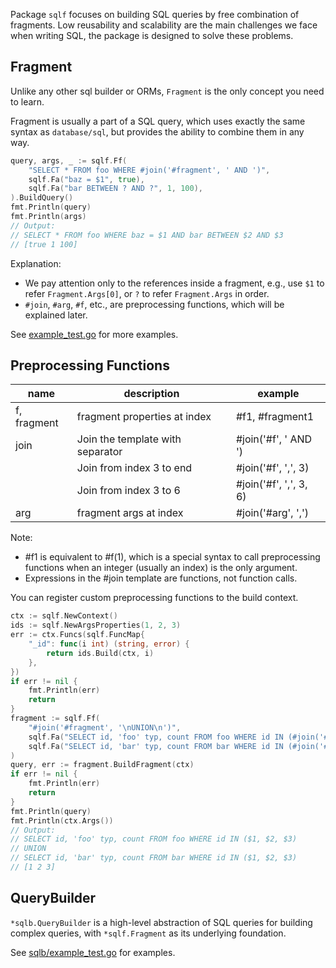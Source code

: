 Package `sqlf` focuses on building SQL queries by free combination of fragments. 
Low reusability and scalability are the main challenges we face when writing SQL, 
the package is designed to solve these problems.

## Fragment

Unlike any other sql builder or ORMs, `Fragment` is the only concept you need to learn.

Fragment is usually a part of a SQL query, which uses exactly the same syntax as `database/sql`, but provides the ability to combine them in any way.

```go
query, args, _ := sqlf.Ff(
	"SELECT * FROM foo WHERE #join('#fragment', ' AND ')",
	sqlf.Fa("baz = $1", true),
	sqlf.Fa("bar BETWEEN ? AND ?", 1, 100),
).BuildQuery()
fmt.Println(query)
fmt.Println(args)
// Output:
// SELECT * FROM foo WHERE baz = $1 AND bar BETWEEN $2 AND $3
// [true 1 100]
```

Explanation:

- We pay attention only to the references inside a fragment, e.g., 
use `$1` to refer `Fragment.Args[0]`, or `?` to refer `Fragment.Args` in order.
- `#join`, `#arg`, `#f`, etc., are preprocessing functions, which will be explained later.

See [example_test.go](./example_test.go) for more examples.

## Preprocessing Functions

| name        | description                      | example                |
| ----------- | -------------------------------- | ---------------------- |
| f, fragment | fragment properties at index     | #f1, #fragment1        |
| join        | Join the template with separator | #join('#f', ' AND ')   |
|             | Join from index 3 to end         | #join('#f', ',', 3)    |
|             | Join from index 3 to 6           | #join('#f', ',', 3, 6) |
| arg         | fragment args at index           | #join('#arg', ',')     |

Note:
  - #f1 is equivalent to #f(1), which is a special syntax to call preprocessing functions when an integer (usually an index) is the only argument.
  - Expressions in the #join template are functions, not function calls.

You can register custom preprocessing functions to the build context.

```go
ctx := sqlf.NewContext()
ids := sqlf.NewArgsProperties(1, 2, 3)
err := ctx.Funcs(sqlf.FuncMap{
	"_id": func(i int) (string, error) {
		return ids.Build(ctx, i)
	},
})
if err != nil {
	fmt.Println(err)
	return
}
fragment := sqlf.Ff(
	"#join('#fragment', '\nUNION\n')",
	sqlf.Fa("SELECT id, 'foo' typ, count FROM foo WHERE id IN (#join('#_id', ', '))"),
	sqlf.Fa("SELECT id, 'bar' typ, count FROM bar WHERE id IN (#join('#_id', ', '))"),
)
query, err := fragment.BuildFragment(ctx)
if err != nil {
	fmt.Println(err)
	return
}
fmt.Println(query)
fmt.Println(ctx.Args())
// Output:
// SELECT id, 'foo' typ, count FROM foo WHERE id IN ($1, $2, $3)
// UNION
// SELECT id, 'bar' typ, count FROM bar WHERE id IN ($1, $2, $3)
// [1 2 3]
```

## QueryBuilder

`*sqlb.QueryBuilder` is a high-level abstraction of SQL queries for building complex queries,
with `*sqlf.Fragment` as its underlying foundation.

See [sqlb/example_test.go](./sqlb/example_test.go) for examples.
